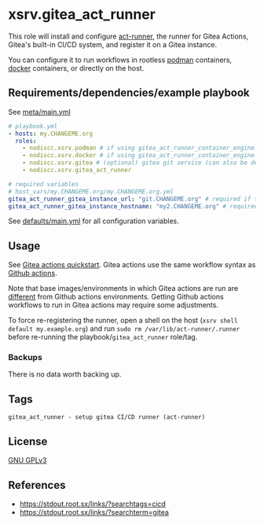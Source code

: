 # xsrv.gitea_act_runner

This role will install and configure [act-runner](https://docs.gitea.com/next/usage/actions/act-runner), the runner for Gitea Actions, Gitea's built-in CI/CD system, and register it on a Gitea instance.

You can configure it to run workflows in rootless [podman](../podman) containers, [docker](https://gitlab.com/nodiscc/toolbox/-/tree/master/ARCHIVE/ANSIBLE-COLLECTION/roles/docker) containers, or directly on the host.


## Requirements/dependencies/example playbook

See [meta/main.yml](meta/main.yml)

```yaml
# playbook.yml
- hosts: my.CHANGEME.org
  roles:
    - nodiscc.xsrv.podman # if using gitea_act_runner_container_engine: "podman" (the default)
    - nodiscc.xsrv.docker # if using gitea_act_runner_container_engine: "docker"
    - nodiscc.xsrv.gitea # (optional) gitea git service (can also be deployed to a different host)
    - nodiscc.xsrv.gitea_act_runner

# required variables
# host_vars/my.CHANGEME.org/my.CHANGEME.org.yml
gitea_act_runner_gitea_instance_url: "git.CHANGEME.org" # required if the runner and gitea instance are on different hosts
gitea_act_runner_gitea_instance_hostname: "my2.CHANGEME.org" # required if the runner and gitea instance are on different hosts
```

See [defaults/main.yml](defaults/main.yml) for all configuration variables.


## Usage

See [Gitea actions quickstart](https://docs.gitea.com/next/usage/actions/quickstart). Gitea actions use the same workflow syntax as [Github actions](https://docs.github.com/en/actions/using-workflows/workflow-syntax-for-github-actions).

Note that base images/environments in which Gitea actions are run are [different](https://docs.gitea.com/next/usage/actions/act-runner#labels) from Github actions environments. Getting Github actions workflows to run in Gitea actions may require some adjustments.

To force re-registering the runner, open a shell on the host (`xsrv shell default my.example.org`) and run `sudo rm /var/lib/act-runner/.runner` before re-running the playbook/`gitea_act_runner` role/tag.

### Backups

There is no data worth backing up.


## Tags

<!--BEGIN TAGS LIST-->
```
gitea_act_runner - setup gitea CI/CD runner (act-runner)
```
<!--END TAGS LIST-->


## License

[GNU GPLv3](../../LICENSE)


## References

- https://stdout.root.sx/links/?searchtags=cicd
- https://stdout.root.sx/links/?searchterm=gitea
